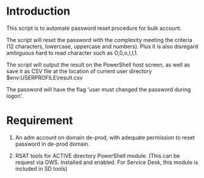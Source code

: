 # Introduction 
This script is to automate password reset procedure for bulk account.

The script will reset the password with the complexity meeting the criteria (12 characters, lowercase, uppercase and numbers). Plus it is also disregard ambiguous hard to read character such as O,0,o,l,I,1.

The script will output the result on the PowerShell host screen, as well as save it as CSV file at the location of current user directory $env:USERPROFILE\result.csv

The password will have the flag 'user must changed the password during logon'. 

# Requirement

1. An adm account on domain de-prod, with adequate permission to reset password in de-prod domain.

2. RSAT tools for ACTIVE directory PowerShell module. (This can be request via OWS. Installed and enabled. For Service Desk, this module is included in SD tools)


